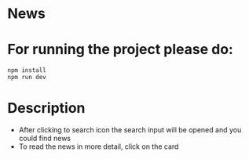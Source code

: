 # News

# For running the project please do:

```
npm install
npm run dev
```


# Description

* After clicking to search icon the search input will be opened and you could find news
* To read the news in more detail, click on the card
